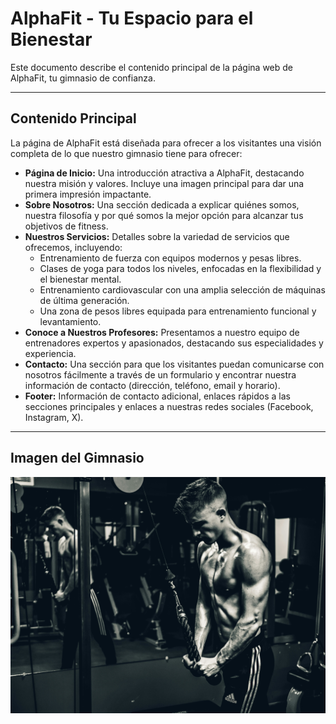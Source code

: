 # AlphaFit - Tu Espacio para el Bienestar

Este documento describe el contenido principal de la página web de AlphaFit, tu gimnasio de confianza.

---

## Contenido Principal

La página de AlphaFit está diseñada para ofrecer a los visitantes una visión completa de lo que nuestro gimnasio tiene para ofrecer:

- **Página de Inicio:** Una introducción atractiva a AlphaFit, destacando nuestra misión y valores. Incluye una imagen principal para dar una primera impresión impactante.
- **Sobre Nosotros:** Una sección dedicada a explicar quiénes somos, nuestra filosofía y por qué somos la mejor opción para alcanzar tus objetivos de fitness.
- **Nuestros Servicios:** Detalles sobre la variedad de servicios que ofrecemos, incluyendo:
  - Entrenamiento de fuerza con equipos modernos y pesas libres.
  - Clases de yoga para todos los niveles, enfocadas en la flexibilidad y el bienestar mental.
  - Entrenamiento cardiovascular con una amplia selección de máquinas de última generación.
  - Una zona de pesos libres equipada para entrenamiento funcional y levantamiento.
- **Conoce a Nuestros Profesores:** Presentamos a nuestro equipo de entrenadores expertos y apasionados, destacando sus especialidades y experiencia.
- **Contacto:** Una sección para que los visitantes puedan comunicarse con nosotros fácilmente a través de un formulario y encontrar nuestra información de contacto (dirección, teléfono, email y horario).
- **Footer:** Información de contacto adicional, enlaces rápidos a las secciones principales y enlaces a nuestras redes sociales (Facebook, Instagram, X).

---

## Imagen del Gimnasio

![](/assets/logo/portada.jpg)
